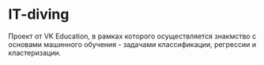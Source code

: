 # IT-diving

Проект от VK Education, в рамках которого осуществляется знакмство с основами машинного обучения - задачами классификации, регрессии и кластеризации.
